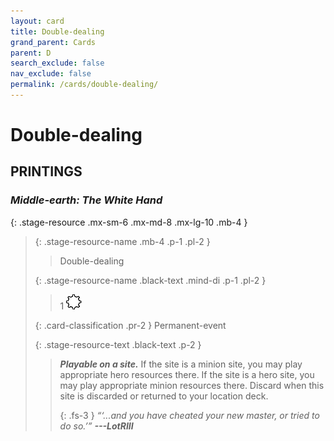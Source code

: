 ```yaml
---
layout: card
title: Double-dealing
grand_parent: Cards
parent: D
search_exclude: false
nav_exclude: false
permalink: /cards/double-dealing/
---
```


# Double-dealing


## PRINTINGS


### _Middle-earth: The White Hand_

{: .stage-resource .mx-sm-6 .mx-md-8 .mx-lg-10 .mb-4 }
> {: .stage-resource-name .mb-4 .p-1 .pl-2 }
> > <div class="card-mp"></div>
> > <div class="card-name">Double-dealing</div>
>
> {: .stage-resource-name .black-text .mind-di .p-1 .pl-2 }
> > 1 ![](/assets/images/stage-point.svg)
>
> {: .card-classification .pr-2 }
> Permanent-event
>
> {: .stage-resource-text .black-text .p-2 }
> > ***Playable on a site.*** If the site is a minion site, you may play appropriate hero resources there. If the site is a hero site, you may play appropriate minion resources there. Discard when this site is discarded or returned to your location deck. 
> > 
> > {: .fs-3 } 
> > _“‘...and you have cheated your new master, or tried to do so.’”_ ***---&#65279;LotRIII*** 
> 
